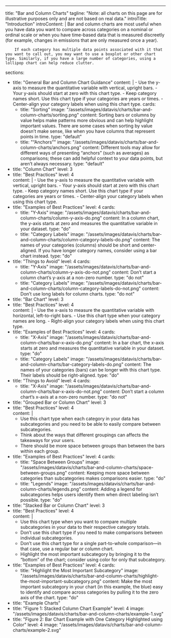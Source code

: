---
title: "Bar and Column Charts"
tagline: "Note: all charts on this page are for illustrative purposes only and are not based on real data."
introTitle: "Introduction"
introContent: | 
        Bar and column charts are most useful when you have data you want to compare across categories on a nominal or ordinal scale or when you have time-based data that is measured discreetly (for example, changes in emissions that are only measured once a year).

        If each category has multiple data points associated with it that you want to call out, you may want to use a boxplot or other chart type. Similarly, if you have a large number of categories, using a lollipop chart can help reduce clutter.

sections:
  - title: "General Bar and Column Chart Guidance"
    content: |
        - Use the y-axis to measure the quantitative variable with vertical, upright bars.
        - Your y-axis should start at zero with this chart type.
        - Keep category names short. Use this chart type if your categories are years or times.
        - Center-align your category labels when using this chart type.
    cards:
    - title: "Sorting"
      image: "/assets/images/datavis/charts/bar-and-column-charts/sorting.png"
      content: Sorting bars or columns by value helps make patterns more obvious and can help highlight important values. There are some cases when sorting by value doesn’t make sense, like when you have columns that represent points in time.
      type: "default"
    - title: "“Anchors”"
      image: "/assets/images/datavis/charts/bar-and-column-charts/anchors.png"
      content: Different tools may allow for different ways of presenting “anchors” (such as averages) as comparisons; these can add helpful context to your data points, but aren’t always necessary.
      type: "default"
  - title: "Column Chart"
    level: 3
  - title: "Best Practices"
    level: 4   
    content: |
        - Use the y-axis to measure the quantitative variable with vertical, upright bars.
        - Your y-axis should start at zero with this chart type.
        - Keep category names short. Use this chart type if your categories are years or times.
        - Center-align your category labels when using this chart type.
  - title: "Examples of Best Practices"
    level: 4
    cards:
    - title: "Y-Axis"
      image: "/assets/images/datavis/charts/bar-and-column-charts/column-y-axis-do.png"
      content: In a column chart, the y-axis starts at zero and measures the quantitative variable in your dataset.
      type: "do"
    - title: "Category Labels"
      image: "/assets/images/datavis/charts/bar-and-column-charts/column-category-labels-do.png"
      content: The names of your categories (columns) should be short and center-aligned. If you have longer category names, consider using a bar chart instead.
      type: "do"
  - title: "Things to Avoid"
    level: 4
    cards:
    - title: "Y-Axis"
      image: "/assets/images/datavis/charts/bar-and-column-charts/column-y-axis-do-not.png"
      content: Don’t start a column chart’s y-axis at a non-zero number.
      type: "do not"
    - title: "Category Labels"
      image: "/assets/images/datavis/charts/bar-and-column-charts/column-category-labels-do-not.png"
      content: Don’t use long labels for column charts.
      type: "do not"
  - title: "Bar Chart"
    level: 3
  - title: "Best Practices"
    level: 4   
    content: |
        - Use the x-axis to measure the quantitative variable with horizontal, left-to-right bars.
        - Use this chart type when your category names are long.
        - Right-align your category labels when using this chart type.
  - title: "Examples of Best Practices"
    level: 4
    cards:
    - title: "X-Axis"
      image: "/assets/images/datavis/charts/bar-and-column-charts/bar-x-axis-do.png"
      content: In a bar chart, the x-axis starts at zero and measures the quantitative variable in your dataset.
      type: "do"
    - title: "Category Labels"
      image: "/assets/images/datavis/charts/bar-and-column-charts/bar-category-labels-do.png"
      content: The names of your categories (bars) can be longer with this chart type. Their labels should be right-aligned.
      type: "do"
  - title: "Things to Avoid"
    level: 4
    cards:
    - title: "X-Axis"
      image: "/assets/images/datavis/charts/bar-and-column-charts/bar-x-axis-do-not.png"
      content: Don’t start a column chart’s x-axis at a non-zero number.
      type: "do not"
  - title: "Grouped Bar or Column Chart"
    level: 3
  - title: "Best Practices"
    level: 4   
    content: |
       - Use this chart type when each category in your data has subcategories and you need to be able to easily compare between subcategories.
       - Think about the ways that different groupings can affects the takeaways for your users.
       - There should be more space between groups than between the bars within each group.
  - title: "Examples of Best Practices"
    level: 4
    cards:
    - title: "Space Between Groups"
      image: "/assets/images/datavis/charts/bar-and-column-charts/space-between-groups.png"
      content: Keeping more space between categories than subcategories makes comparisons easier.
      type: "do"
    - title: "Legends"
      image: "/assets/images/datavis/charts/bar-and-column-charts/legends.png"
      content: Adding a legend for subcategories helps users identify them when direct labeling isn’t possible.
      type: "do"
  - title: "Stacked Bar or Column Chart"
    level: 3
  - title: "Best Practices"
    level: 4   
    content: |
      - Use this chart type when you want to compare multiple subcategories in your data to their respective category totals.
      - Don’t use this chart type if you need to make comparisons between individual subcategories.
      - Don’t use this chart type for a single part-to-whole comparison—in that case, use a regular bar or column chart.
      - Highlight the most important subcategory by bringing it to the “bottom” of the chart; consider using color for only that subcategory.
  - title: "Examples of Best Practices"
    level: 4
    cards:
    - title: "Highlight the Most Important Subcategory"
      image: "/assets/images/datavis/charts/bar-and-column-charts/highlight-the-most-important-subcategory.png"
      content: Make the most important subcategory in your chart (in this example, the blue) easy to identify and compare across categories by pulling it to the zero axis of the chart.
      type: "do"
  - title: "Example Charts"
  - title: "Figure 1: Stacked Column Chart Example"
    level: 4
    image: "/assets/images/datavis/charts/bar-and-column-charts/example-1.svg"
  - title: "Figure 2: Bar Chart Example with One Category Highlighted using Color"
    level: 4
    image: "/assets/images/datavis/charts/bar-and-column-charts/example-2.svg"


 